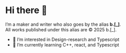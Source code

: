 # Hi there 👋

I’m a maker and writer who also goes by the alias **b.[_]**.  
All works published under this alias are © 2025 b.[_].

- 👀 I’m interested in Design-research and Typescript
- 🌱 I’m currently learning C++, react, and Typescript
